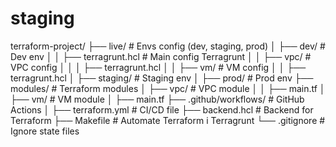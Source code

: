 # staging

terraform-project/
├── live/ # Envs config (dev, staging, prod)
│ ├── dev/ # Dev env
│ │ ├── terragrunt.hcl # Main config Terragrunt
│ │ ├── vpc/ # VPC config
│ │ │ ├── terragrunt.hcl
│ │ ├── vm/ # VM config
│ │ ├── terragrunt.hcl
│ ├── staging/ # Staging env
│ ├── prod/ # Prod env
├── modules/ # Terraform modules
│ ├── vpc/ # VPC module
│ │ ├── main.tf
│ ├── vm/ # VM module
│ ├── main.tf
├── .github/workflows/ # GitHub Actions
│ ├── terraform.yml # CI/CD file
├── backend.hcl # Backend for Terraform
├── Makefile # Automate Terraform i Terragrunt
└── .gitignore # Ignore state files
